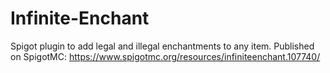 # Infinite-Enchant
Spigot plugin to add legal and illegal enchantments to any item. Published on SpigotMC: https://www.spigotmc.org/resources/infiniteenchant.107740/